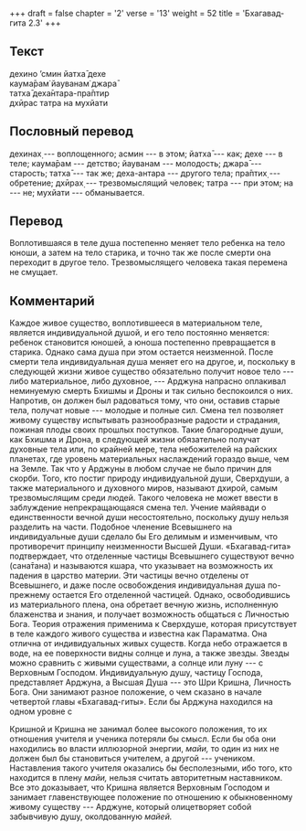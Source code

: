 +++
draft = false
chapter = '2'
verse = '13'
weight = 52
title = 'Бхагавад-гита 2.3'
+++
## Текст

дехино ’смин йатха̄ дехе  
каума̄рам̇ йауванам̇ джара̄  
татха̄ деха̄нтара-пра̄птир  
дхӣрас татра на мухйати

## Пословный перевод

дехинах̣ --- воплощенного; асмин --- в этом; йатха̄ --- как; дехе --- в
теле; каума̄рам --- детство; йауванам --- молодость; джара̄ --- старость;
татха̄ --- так же; деха-антара --- другого тела; пра̄птих̣ --- обретение;
дхӣрах̣ --- трезвомыслящий человек; татра --- при этом; на --- не;
мухйати --- обманывается.

## Перевод

Воплотившаяся в теле душа постепенно меняет тело ребенка на тело юноши,
а затем на тело старика, и точно так же после смерти она переходит в
другое тело. Трезвомыслящего человека такая перемена не смущает.

## Комментарий

Каждое живое существо, воплотившееся в материальном теле, является
индивидуальной душой, и его тело постоянно меняется: ребенок становится
юношей, а юноша постепенно превращается в старика. Однако сама душа при
этом остается неизменной. После смерти тела индивидуальная душа меняет
его на другое, и, поскольку в следующей жизни живое существо обязательно
получит новое тело --- либо материальное, либо духовное, --- Арджуна
напрасно оплакивал неминуемую смерть Бхишмы и Дроны и так сильно
беспокоился о них. Напротив, он должен был радоваться тому, что они,
оставив старые тела, получат новые --- молодые и полные сил. Смена тел
позволяет живому существу испытывать разнообразные радости и страдания,
пожиная плоды своих прошлых поступков. Такие благородные души, как
Бхишма и Дрона, в следующей жизни обязательно получат духовные тела или,
по крайней мере, тела небожителей на райских планетах, где уровень
материальных наслаждений гораздо выше, чем на Земле. Так что у Арджуны в
любом случае не было причин для скорби. Того, кто постиг природу
индивидуальной души, Сверхдуши, а также материального и духовного миров,
называют дхирой, самым трезвомыслящим среди людей. Такого человека не
может ввести в заблуждение непрекращающаяся смена тел. Учение майявади о
единственности вечной души несостоятельно, поскольку душу нельзя
разделить на части. Подобное членение Всевышнего на индивидуальные души
сделало бы Его делимым и изменчивым, что противоречит принципу
неизменности Высшей Души. «Бхагавад-гита» подтверждает, что отделенные
частицы Всевышнего существуют вечно (сана̄тана) и называются кшара, что
указывает на возможность их падения в царство материи. Эти частицы вечно
отделены от Всевышнего, и даже после освобождения индивидуальная душа
по-прежнему остается Его отделенной частицей. Однако, освободившись из
материального плена, она обретает вечную жизнь, исполненную блаженства и
знания, и получает возможность общаться с Личностью Бога. Теория
отражения применима к Сверхдуше, которая присутствует в теле каждого
живого существа и известна как Параматма. Она отлична от индивидуальных
живых существ. Когда небо отражается в воде, на ее поверхности видны
солнце и луна, а также звезды. Звезды можно сравнить с живыми
существами, а солнце или луну --- с Верховным Господом. Индивидуальную
душу, частицу Господа, представляет Арджуна, а Высшая Душа --- это Шри
Кришна, Личность Бога. Они занимают разное положение, о чем сказано в
начале четвертой главы «Бхагавад-гиты». Если бы Арджуна находился на
одном уровне с

Кришной и Кришна не занимал более высокого положения, то их отношения
учителя и ученика потеряли бы смысл. Если бы оба они находились во
власти иллюзорной энергии, *майи,* то один из них не должен был бы
становиться учителем, а другой --- учеником. Наставления такого учителя
оказались бы бесполезными, ибо того, кто находится в плену *майи,*
нельзя считать авторитетным наставником. Все это доказывает, что Кришна
является Верховным Господом и занимает главенствующее положение по
отношению к обыкновенному живому существу --- Арджуне, который
олицетворяет собой забывчивую душу, околдованную *майей.*
